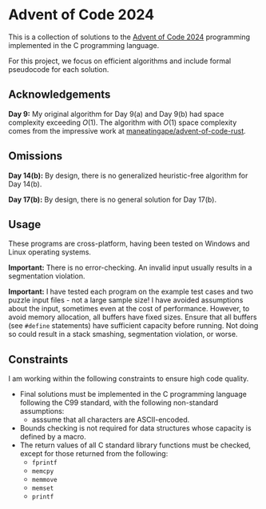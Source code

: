 <!-- README.md -->
<!-- Copyright (c) 2024-2025 Ishan Pranav -->
<!-- Licensed under the MIT license. -->

# Advent of Code 2024

This is a collection of solutions to the
[Advent of Code 2024](https://adventofcode.com/2024) programming implemented in
the C programming language.

For this project, we focus on efficient algorithms and include formal pseudocode
for each solution.

## Acknowledgements

**Day 9:** My original algorithm for Day 9(a) and Day 9(b) had space complexity
exceeding $O(1)$. The algorithm with $O(1)$ space complexity comes from the
impressive work at [maneatingape/advent-of-code-rust](https://github.com/maneatingape/advent-of-code-rust).

## Omissions

**Day 14(b):** By design, there is no generalized heuristic-free algorithm for
Day 14(b).

**Day 17(b):** By design, there is no general solution for Day 17(b).

## Usage

These programs are cross-platform, having been tested on Windows and Linux
operating systems.

**Important:** There is no error-checking. An invalid input usually results in a
segmentation violation.

**Important:** I have tested each program on the example test cases and two
puzzle input files - not a large sample size! I have avoided assumptions about
the input, sometimes even at the cost of performance. However, to avoid memory
allocation, all buffers have fixed sizes. Ensure that all buffers (see `#define`
statements) have sufficient capacity before running. Not doing so could result
in a stack smashing, segmentation violation, or worse.

## Constraints

I am working within the following constraints to ensure high code quality.

* Final solutions must be implemented in the C programming language following the C99 standard, with the following non-standard assumptions:
  * asssume that all characters are ASCII-encoded.
* Bounds checking is not required for data structures whose capacity is defined by a macro.
* The return values of all C standard library functions must be checked, except for those returned from the following:
  * `fprintf`
  * `memcpy`
  * `memmove`
  * `memset`
  * `printf`
